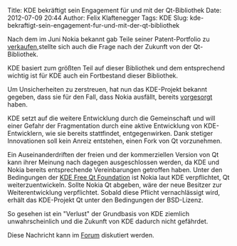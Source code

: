 Title: KDE bekräftigt sein Engagement für und mit der Qt-Bibliothek
Date: 2012-07-09 20:44
Author: Felix Klaftenegger
Tags: KDE
Slug: kde-bekraftigt-sein-engagement-fur-und-mit-der-qt-bibliothek

Nach dem im Juni Nokia bekannt gab Teile seiner Patent-Portfolio zu
[verkaufen,](http://www.marketwatch.com/story/nokia-prepared-to-sell-patents-if-price-right-cfo-2012-06-14)stellte
sich auch die Frage nach der Zukunft von der Qt-Bibliothek.


KDE basiert zum größten Teil auf dieser Bibliothek und dem entsprechend
wichtig ist für KDE auch ein Fortbestand dieser Bibliothek.


<!--break--><!--break-->

Um Unsicherheiten zu zerstreuen, hat nun das KDE-Projekt bekannt
gegeben, dass sie für den Fall, dass Nokia ausfällt, bereits
[vorgesorgt](https://dot.kde.org/2012/07/09/kde-rely-qt-protect-qts-freedom-contribute-it)
haben.


KDE setzt auf die weitere Entwicklung durch die Gemeinschaft und will
einer Gefahr der Fragmentation durch eine aktive Entwicklung von
KDE-Entwicklern, wie sie bereits stattfindet, entgegenwirken. Dank
stetiger Innovationen soll kein Anreiz entstehen, einen Fork von Qt
vorzunehmen.


Ein Auseinanderdriften der freien und der kommerziellen Version von Qt
kann ihrer Meinung nach dagegen ausgeschlossen werden, da KDE und Nokia
bereits entsprechende Vereinbarungen getroffen haben. Unter den
Bedingungen der [KDE Free Qt
Foundation](http://www.kde.org/community/whatiskde/kdefreeqtfoundation.php)
ist Nokia laut KDE verpflichtet, Qt weiterzuentwickeln. Sollte Nokia Qt
abgeben, wäre der neue Besitzer zur Weiterentwicklung verpflichtet.
Sobald diese Pflicht vernachlässigt wird, erhält das KDE-Projekt Qt
unter den Bedingungen der BSD-Lizenz.


So gesehen ist ein "Verlust" der Grundbasis von KDE ziemlich
unwahrscheinlich und die Zukunft von KDE dadurch nicht gefährdet.


Diese Nachricht kann im
[Forum](http://forum.kubuntu-de.org/index.php?board=1.0) diskutiert
werden.



